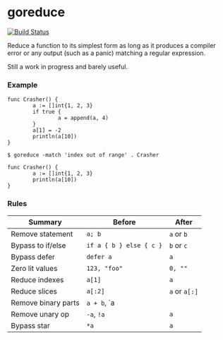 # goreduce

[![Build Status](https://travis-ci.org/mvdan/goreduce.svg?branch=master)](https://travis-ci.org/mvdan/goreduce)

Reduce a function to its simplest form as long as it produces a compiler
error or any output (such as a panic) matching a regular expression.

Still a work in progress and barely useful.

### Example

```
func Crasher() {
        a := []int{1, 2, 3}
        if true {
                a = append(a, 4)
        }
        a[1] = -2
        println(a[10])
}
```

	$ goreduce -match 'index out of range' . Crasher

```
func Crasher() {
        a := []int{1, 2, 3}
        println(a[10])
}
```

### Rules

| Summary             | Before                  | After         |
| ------------------- | ----------------------- | ------------- |
| Remove statement    | `a; b`                  | `a` or `b`    |
| Bypass to if/else   | `if a { b } else { c }` | `b` or `c`    |
| Bypass defer        | `defer a`               | `a`           |
| Zero lit values     | `123, "foo"`            | `0, ""`       |
| Reduce indexes      | `a[1]`                  | `a`           |
| Reduce slices       | `a[:2]`                 | `a` or `a[:]` |
| Remove binary parts | `a + b`, `a || b`       | `a` or `b`    |
| Remove unary op     | `-a`, `!a`              | `a`           |
| Bypass star         | `*a`                    | `a`           |
